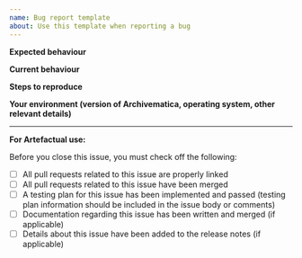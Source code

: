 ```yaml
---
name: Bug report template
about: Use this template when reporting a bug
---
```


<!--- If this issue relates to a security vulnerability in Archivematica or any of the related repositories, DO NOT file the issue here. Please see the SECURITY.md file in https://github.com/archivematica/Issues for information on how to safely report a security vulnerability. ---> 

<!--- Please give your issue a title formatted as a problem statement, starting with "Problem:". Check existing issues for examples. --->

**Expected behaviour**


**Current behaviour**


**Steps to reproduce**


**Your environment (version of Archivematica, operating system, other relevant details)**


---

**For Artefactual use:**

Before you close this issue, you must check off the following:

- [ ] All pull requests related to this issue are properly linked
- [ ] All pull requests related to this issue have been merged
- [ ] A testing plan for this issue has been implemented and passed (testing plan information should be included in the issue body or comments)
- [ ] Documentation regarding this issue has been written and merged (if applicable)
- [ ] Details about this issue have been added to the release notes (if applicable)
